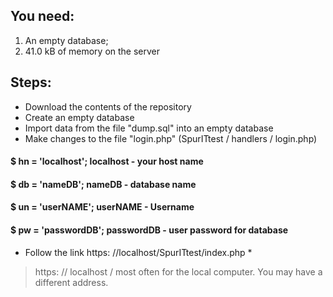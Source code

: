 
## You need:
1. An empty database;
1. 41.0 kB of memory on the server

## Steps:
* Download the contents of the repository
* Create an empty database
* Import data from the file "dump.sql" into an empty database
* Make changes to the file "login.php" (SpurITtest / handlers / login.php)

#### $ hn = 'localhost'; localhost - your host name
#### $ db = 'nameDB'; nameDB - database name
#### $ un = 'userNAME'; userNAME - Username
#### $ pw = 'passwordDB'; passwordDB - user password for database

* Follow the link https: //localhost/SpurITtest/index.php *


 > https: // localhost / most often for the local computer. You may have a different address.
